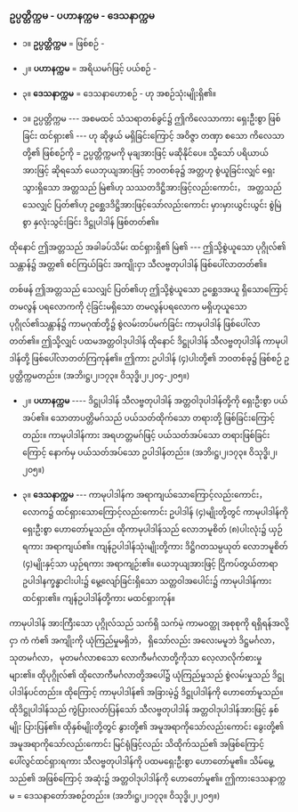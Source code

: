 ### ဥပ္ပတ္တိက္ကမ - ပဟာနက္ကမ - ဒေသနာက္ကမ

- ၁။ **ဥပ္ပတ္တိက္ကမ** = ဖြစ်စဉ် -

- ၂။ **ပဟာနက္ကမ** = အရိယမဂ်ဖြင့် ပယ်စဉ် -

- ၃။ **ဒေသနာက္ကမ** = ဒေသနာဟောစဉ် - ဟု အစဉ်သုံးမျိုးရှိ၏။

- ၁။ ဥပ္ပတ္တိက္ကမ --- အစမထင် သံသရာတစ်ခွင်၌ ဤကိလေသာကား ရှေးဦးစွာ ဖြစ်ခြင်း ထင်ရှား၏ --- ဟု ဆိုဖွယ် မရှိခြင်းကြောင့် အဝိဇ္ဇာ တဏှာ စသော ကိလေသာတို့၏ ဖြစ်စဉ်ကို = ဥပ္ပတ္တိက္ကမကို မုချအားဖြင့် မဆိုနိုင်ပေ။ 
သို့သော် ပရိယာယ်အားဖြင့် ဆိုရသော် ယေဘုယျအားဖြင့် ဘဝတစ်ခု၌ အတ္တဟု စွဲယူခြင်းလျှင် ရှေးသွားရှိသော အတ္တသည် မြဲ၏ဟု သဿတဒိဋ္ဌိအားဖြင့်လည်းကောင်း， အတ္တသည် သေလျှင် ပြတ်၏ဟု ဥစ္ဆေဒဒိဋ္ဌိအားဖြင့်သော်လည်းကောင်း မှားမှားယွင်းယွင်း စွဲမြဲစွာ နှလုံးသွင်းခြင်း ဒိဋ္ဌုပါဒါန် ဖြစ်တတ်၏။

ထိုနောင် ဤအတ္တသည် အခါခပ်သိမ်း ထင်ရှားရှိ၏ မြဲ၏ --- ဤသို့စွဲယူသော ပုဂ္ဂိုလ်၏ သန္တာန်၌ အတ္တ၏ စင်ကြယ်ခြင်း အကျိုးငှာ သီလဗ္ဗတုပါဒါန် ဖြစ်ပေါ်လာတတ်၏။

တစ်ဖန် ဤအတ္တသည် သေလျှင် ပြတ်၏ဟု ဤသို့စွဲယူသော ဥစ္ဆေဒအယူ ရှိသောကြောင့် တမလွန် ပရလောကကို ငဲ့ခြင်းမရှိသော တမလွန်ပရလောက မရှိဟုယူသော ပုဂ္ဂိုလ်၏သန္တာန်၌ ကာမဂုဏ်တို့၌ စွဲလမ်းတပ်မက်ခြင်း ကာမုပါဒါန် ဖြစ်ပေါ်လာတတ်၏။ 
ဤသို့လျှင် ပထမအတ္တဝါဒုပါဒါန် ထိုနောင် ဒိဋ္ဌုပါဒါန် သီလဗ္ဗတုပါဒါန် ကာမုပါဒါန်တို့ ဖြစ်ပေါ်လာတတ်ကြကုန်၏။ 
ဤကား ဥပါဒါန် (၄)ပါးတို့၏ ဘဝတစ်ခု၌ ဖြစ်စဉ် ဥပ္ပတ္တိက္ကမတည်း။ (အဘိ၊ဋ္ဌ၊၂၊၁၇၃။ ဝိသုဒ္ဓိ၊၂၊၂၀၄-၂၀၅။)

- ၂။ **ပဟာနက္ကမ** ---- ဒိဋ္ဌုပါဒါန် သီလဗ္ဗတုပါဒါန် အတ္တဝါဒုပါဒါန်တို့ကို ရှေးဦးစွာ ပယ်အပ်၏။ 
သောတာပတ္တိမဂ်သည် ပယ်သတ်ထိုက်သော တရားတို့ ဖြစ်ခြင်းကြောင့်တည်း။ 
ကာမုပါဒါန်ကား အရဟတ္တမဂ်ဖြင့် ပယ်သတ်အပ်သော တရားဖြစ်ခြင်းကြောင့် နောက်မှ ပယ်သတ်အပ်သော ဥပါဒါန်တည်း။
(အဘိ၊ဋ္ဌ၊၂၊၁၇၃။ ဝိသုဒ္ဓိ၊၂၊၂၀၅။)

- ၃။ **ဒေသနာက္ကမ** --- ကာမုပါဒါန်က အရာကျယ်သောကြောင့်လည်းကောင်း， လောက၌ ထင်ရှားသောကြောင့်လည်းကောင်း ဥပါဒါန် (၄)မျိုးတို့တွင် ကာမုပါဒါန်ကို ရှေးဦးစွာ ဟောတော်မူသည်။ 
ထိုကာမုပါဒါန်သည် လောဘမူစိတ် (၈)ပါးလုံး၌ ယှဉ်ရကား အရာကျယ်၏။ 
ကျန်ဥပါဒါန်သုံးမျိုးတို့ကား ဒိဋ္ဌိဂတသမ္ပယုတ် လောဘမူစိတ် (၄)မျိုးနှင့်သာ ယှဉ်ရကား အရာကျဉ်း၏။ 
ယေဘုယျအားဖြင့် ငြိကပ်တွယ်တာရာ ဥပါဒါနက္ခန္ဓာငါးပါး၌ မွေ့လျော်ခြင်းရှိသော သတ္တဝါအပေါင်း၌ ကာမုပါဒါန်ကား ထင်ရှား၏။ 
ကျန်ဥပါဒါန်တို့ကား မထင်ရှားကုန်။

ကာမုပါဒါန် အားကြီးသော ပုဂ္ဂိုလ်သည် သက်ရှိ သက်မဲ့ ကာမဝတ္ထု အစုစုကို ရရှိရန်အလို့ငှာ ကံ ကံ၏ အကျိုးကို ယုံကြည်မှုမရှိဘဲ， ရှိသော်လည်း အလေးမမူဘဲ ဒိဋ္ဌမင်္ဂလာ， သုတမင်္ဂလာ， မုတမင်္ဂလာစသော လောကီမင်္ဂလာတို့ကိုသာ လေ့လာလိုက်စားမှု များ၏။ 
ထိုပုဂ္ဂိုလ်၏ ထိုလောကီမင်္ဂလာတို့အပေါ်၌ ယုံကြည်မှုသည် စွဲလမ်းမှုသည် ဒိဋ္ဌုပါဒါန်ပင်တည်း။ 
ထိုကြောင့် ကာမုပါဒါန်၏ အခြားမဲ့၌ ဒိဋ္ဌုပါဒါန်ကို ဟောတော်မူသည်။ 
ထိုဒိဋ္ဌုပါဒါန်သည် ကွဲပြားလတ်ပြန်သော် သီလဗ္ဗတုပါဒါန် အတ္တဝါဒုပါဒါန်အားဖြင့် နှစ်မျိုး ပြားပြန်၏။ 
ထိုနှစ်မျိုးတို့တွင် နွားတို့၏ အမူအရာကိုသော်လည်းကောင်း ခွေးတို့၏ အမူအရာကိုသော်လည်းကောင်း မြင်ရုံဖြင့်လည်း သိထိုက်သည်၏ အဖြစ်ကြောင့် ပေါ်လွင်ထင်ရှားရကား သီလဗ္ဗတုပါဒါန်ကို ပထမရှေးဦးစွာ ဟောတော်မူ၏။ 
သိမ်မွေ့သည်၏ အဖြစ်ကြောင့် အဆုံး၌ အတ္တဝါဒုပါဒါန်ကို ဟောတော်မူ၏။ 
ဤကားဒေသနာက္ကမ = ဒေသနာတော်အစဉ်တည်း။ (အဘိ၊ဋ္ဌ၊၂၊၁၇၃။ ဝိသုဒ္ဓိ၊၂၊၂၀၅။)
